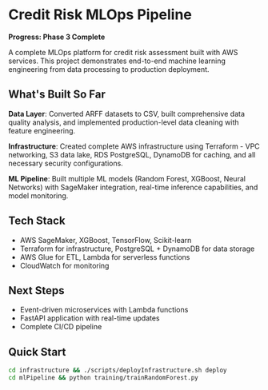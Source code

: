 # Credit Risk MLOps Pipeline

**Progress: Phase 3 Complete**

A complete MLOps platform for credit risk assessment built with AWS services. This project demonstrates end-to-end machine learning engineering from data processing to production deployment.

## What's Built So Far

**Data Layer**: Converted ARFF datasets to CSV, built comprehensive data quality analysis, and implemented production-level data cleaning with feature engineering.

**Infrastructure**: Created complete AWS infrastructure using Terraform - VPC networking, S3 data lake, RDS PostgreSQL, DynamoDB for caching, and all necessary security configurations.

**ML Pipeline**: Built multiple ML models (Random Forest, XGBoost, Neural Networks) with SageMaker integration, real-time inference capabilities, and model monitoring.

## Tech Stack
- AWS SageMaker, XGBoost, TensorFlow, Scikit-learn
- Terraform for infrastructure, PostgreSQL + DynamoDB for data storage
- AWS Glue for ETL, Lambda for serverless functions
- CloudWatch for monitoring

## Next Steps
- Event-driven microservices with Lambda functions
- FastAPI application with real-time updates  
- Complete CI/CD pipeline

## Quick Start
```bash
cd infrastructure && ./scripts/deployInfrastructure.sh deploy
cd mlPipeline && python training/trainRandomForest.py
```
